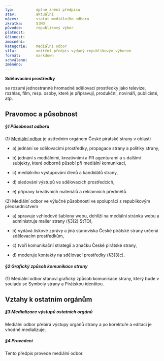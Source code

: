 ```yaml
---
typ:          úplné znění předpisu
stav:         aktuální
název:        statut mediálního odboru
zkratka:      StMO
původce:      republikový výbor
platnost:     
účinnost:     
zmocnění:     
kategorie:    Mediální odbor
síla:         vnitřní předpis vydaný republikovým výborem
formát:       markdown
schváleno:    
změněno:      
---
```


**Sdělovacími prostředky**

se rozumí jednostranné hromadné sdělovací prostředky jako televize, rozhlas, film, resp. osoby, které je připravují, produkční, novináři, publicisté, atp. 

## Pravomoc a působnost

##### **§1 Působnost odboru**

(1) [Mediální odbor](http://www.pirati.cz/mo/start) je ústředním orgánem České pirátské strany v oblasti

* a) jednání se sdělovacími prostředky, propagace strany a politiky strany,

* b) jednání s mediálními, kreativními a PR agenturami a s dalšími subjekty, které odborně působí při mediální komunikaci,

* c) mediálního vystupování členů a kandidátů strany,

* d) sledování výstupů ve sdělovacích prostředcích,

* e) přípravy kreativních materiálů a reklamních předmětů.

(2) Mediální odbor ve výlučné působnosti ve spolupráci s republikovým předsednictvem

* a) spravuje vzhledové šablony webu, dohlíží na mediální stránku webu a administruje mailer strany (§3(2) StTO),

* b) vydává tiskové zprávy a jiná stanoviska České pirátské strany určená sdělovacím prostředkům,

* c) tvoří komunikační strategii a značku České pirátské strany,

* d) moderuje kontakty na sdělovací prostředky (§3(3)c).

##### **§2 Grafický způsob komunikace strany**

(1) Mediální odbor stanoví grafický způsob komunikace strany, který bude v souladu se Symboly strany a Pirátskou identitou.

## Vztahy k ostatním orgánům

##### **§3 Medializace výstupů ostatních orgánů**

Mediální odbor přebírá výstupy orgánů strany a po korektuře a editaci je vhodně medializuje.

##### **§4 Provedení**

Tento předpis provede mediální odbor.
